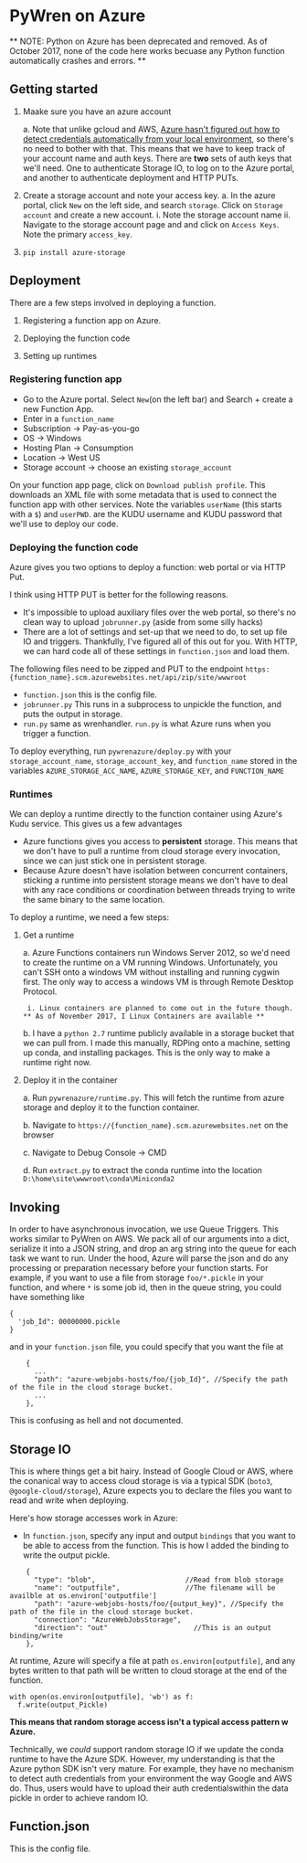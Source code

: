 # PyWren on Azure 

** NOTE: Python on Azure has been deprecated and removed. As of October 2017, none of the code here works becuase any Python function automatically crashes and errors. **

## Getting started

1.  Maake sure you have an azure account

    a. Note that unlike gcloud and AWS, [Azure hasn't figured out how to detect credentials automatically from your local environment](https://github.com/Azure/azure-sdk-for-python/issues/1310), so there's no need to bother with that. This means that we have to keep track of your account name and auth keys. There are __two__ sets of auth keys that we'll need. One to authenticate Storage IO, to log on to the Azure portal, and another to authenticate deployment and HTTP PUTs.

2. Create a storage account and note your access key.
    a. In the azure portal, click `New` on the left side, and search `storage`. Click on `Storage account` and create a new account.
        i. Note the storage account name
        ii. Navigate to the storage account page and and click on `Access Keys`. Note the primary `access_key`.

3. `pip install azure-storage`

## Deployment
There are a few steps involved in deploying a function. 

1. Registering a function app on Azure.

2. Deploying the function code

3. Setting up runtimes

### Registering function app
* Go to the Azure portal. Select `New`(on the left bar) and Search + create a new Function App. 
* Enter in a `function_name`
* Subscription -> Pay-as-you-go
* OS -> Windows
* Hosting Plan -> Consumption
* Location -> West US
* Storage account -> choose an existing `storage_account`

On your function app page, click on `Download publish profile`. This downloads an XML file with some metadata that is used to connect the function app with other services. Note the variables `userName` (this starts with a `$`) and `userPWD`. are the KUDU username and KUDU password that we'll use to deploy our code.


### Deploying the function code
Azure gives you two options to deploy a function: web portal or via HTTP Put.

I think using HTTP PUT is better for the following reasons.
* It's impossible to upload auxiliary files over the web portal, so there's no clean way to upload `jobrunner.py` (aside from some silly hacks)
* There are a lot of settings and set-up that we need to do, to set up file IO and triggers. Thankfully, I've figured all of this out for you. With HTTP, we can hard code all of these settings in `function.json` and load them.

The following files need to be zipped and PUT to the endpoint `https:{function_name}.scm.azurewebsites.net/api/zip/site/wwwroot`

* `function.json` this is the config file. 
* `jobrunner.py` This runs in a subprocess to unpickle the function, and puts the output in storage.
* `run.py` same as wrenhandler. `run.py` is what Azure runs when you trigger a function. 

To deploy everything, run `pywrenazure/deploy.py` with your `storage_account_name`, `storage_account_key`, and `function_name` stored in the variables `AZURE_STORAGE_ACC_NAME`, `AZURE_STORAGE_KEY`, and `FUNCTION_NAME`

### Runtimes
We can deploy a runtime directly to the function container using Azure's Kudu service. This gives us a few advantages

* Azure functions gives you access to **persistent** storage. This means that we don't have to pull a runtime from cloud storage every invocation, since we can just stick one in persistent storage. 
* Because Azure doesn't have isolation between concurrent containers, sticking a runtime into persistent storage means we don't have to deal with any race conditions or coordination between threads trying to write the same binary to the same location.

To deploy a runtime, we need a few steps:
1. Get a runtime

    a. Azure Functions containers run Windows Server 2012, so we'd need to create the runtime on a VM running Windows. Unfortunately, you can't SSH onto a windows VM without installing and running cygwin first. The only way to access a windows VM is through Remote Desktop Protocol.

        i. Linux containers are planned to come out in the future though. ** As of November 2017, I Linux Containers are available **

    b. I have a `python 2.7` runtime publicly available in a storage bucket that we can pull from. I made this manually, RDPing onto a machine, setting up conda, and installing packages. This is the only way to make a runtime right now.

2. Deploy it in the container

    a. Run `pywrenazure/runtime.py`. This will fetch the runtime from azure storage and deploy it to the function container. 

    b. Navigate to `https://{function_name}.scm.azurewebsites.net` on the browser

    c. Navigate to Debug Console -> CMD

    d. Run `extract.py` to extract the conda runtime into the location `D:\home\site\wwwroot\conda\Miniconda2`


## Invoking
In order to have asynchronous invocation, we use Queue Triggers. This works similar to PyWren on AWS. We pack all of our arguments into a dict, serialize it into a JSON string, and drop an arg string into the queue for each task we want to run. Under the hood, Azure will parse the json and do any processing or preparation necessary before your function starts. 
For example, if you want to use a file from storage `foo/*.pickle` in your function, and where `*` is some job id, then in the queue string, you could have something like

```
{
  'job_Id": 00000000.pickle
}
```
and in your `function.json` file, you could specify that you want the file at 

```
    {
      ...
      "path": "azure-webjobs-hosts/foo/{job_Id}", //Specify the path of the file in the cloud storage bucket.
      ...
    },
```
This is confusing as hell and not documented.


## Storage IO
This is where things get a bit hairy. Instead of Google Cloud or AWS, where the conanical way to access cloud storage is via a typical SDK (`boto3`, `@google-cloud/storage`), Azure expects you to declare the files you want to read and write when deploying. 

Here's how storage accesses work in Azure: 
* In `function.json`, specify any input and output `bindings` that you want to be able to access from the function. This is how I added the binding to write the output pickle. 

```
    {
      "type": "blob",                      //Read from blob storage
      "name": "outputfile",                //The filename will be availble at os.environ['outputfile']
      "path": "azure-webjobs-hosts/foo/{output_key}", //Specify the path of the file in the cloud storage bucket.
      "connection": "AzureWebJobsStorage",
      "direction": "out"                     //This is an output binding/write
    },
```

At runtime, Azure will specify a file at path `os.environ[outputfile]`, and any bytes written to that path will be written to cloud storage at the end of the function.  

```
with open(os.environ[outputfile], 'wb') as f:
  f.write(output_Pickle)
```

**This means that random storage access isn't a typical access pattern w Azure.**

Technically, we _could_ support random storage IO if we update the conda runtime to have the Azure SDK. However, my understanding is that the Azure python SDK isn't very mature. For example, they have no mechanism to detect auth credentials from your environment the way Google and AWS do. Thus, users would have to upload their auth credentialswithin the data pickle in order to achieve random IO.

## Function.json
This is the config file. 

